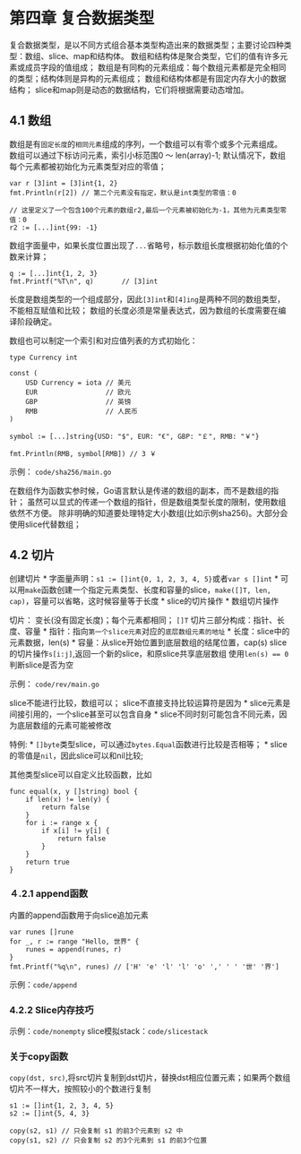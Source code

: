 # 第四章 复合数据类型

复合数据类型，是以不同方式组合基本类型构造出来的数据类型；主要讨论四种类型：数组、slice、map和结构体。
数组和结构体是聚合类型，它们的值有许多元素或成员字段的值组成；
数组是有同构的元素组成：每个数组元素都是完全相同的类型；结构体则是异构的元素组成；
数组和结构体都是有固定内存大小的数据结构；
slice和map则是动态的数据结构，它们将根据需要动态增加。

## 4.1 数组

数组是有`固定长度`的`相同元素`组成的序列，一个数组可以有零个或多个元素组成。
数组可以通过下标访问元素，索引小标范围0 ～ len(array)-1;
默认情况下，数组每个元素都被初始化为元素类型对应的零值；
```
var r [3]int = [3]int{1, 2}
fmt.Println(r[2]) // 第二个元素没有指定，默认是int类型的零值：0      

// 这里定义了一个包含100个元素的数组r2,最后一个元素被初始化为-1，其他为元素类型零值：0
r2 := [...]int{99: -1}
```

数组字面量中，如果长度位置出现了`...`省略号，标示数组长度根据初始化值的个数来计算；
```
q := [...]int{1, 2, 3}
fmt.Printf("%T\n", q)       // [3]int
```

长度是数组类型的一个组成部分，因此`[3]int`和`[4]ing`是两种不同的数组类型，不能相互赋值和比较；
数组的长度必须是常量表达式，因为数组的长度需要在编译阶段确定。

数组也可以制定一个索引和对应值列表的方式初始化：
```
type Currency int

const (
    USD Currency = iota // 美元
    EUR                 // 欧元
    GBP                 // 英镑
    RMB                 // 人民币
)

symbol := [...]string{USD: "$", EUR: "€", GBP: "￡", RMB: "￥"}

fmt.Println(RMB, symbol[RMB]) // 3 ￥
```

示例： `code/sha256/main.go`

在数组作为函数实参时候，Go语言默认是传递的数组的副本，而不是数组的指针；
虽然可以显式的传递一个数组的指针，但是数组类型长度的限制，使用数组依然不方便。
除非明确的知道要处理特定大小数组(比如示例sha256)。大部分会使用slice代替数组；

## 4.2 切片

创建切片
    * 字面量声明：`s1 := []int{0, 1, 2, 3, 4, 5}`或者`var s []int`
    * 可以用`make`函数创建一个指定元素类型、长度和容量的slice，`make([]T, len, cap)`，容量可以省略，这时候容量等于长度
    * slice的切片操作
    * 数组切片操作

切片： 变长(没有固定长度)；每个元素都相同； `[]T`
切片三部分构成：指针、长度、容量
    * 指针：指向`第一个slice元素`对应的`底层数组元素的地址`
    * 长度：slice中的元素数据，len(s)
    * 容量：从slice开始位置到底层数组的结尾位置，cap(s)
slice的切片操作`s[i:j]`,返回一个新的slice，和原slice共享底层数组
使用`len(s) == 0`判断slice是否为空

示例： `code/rev/main.go`

slice不能进行比较，数组可以；
slice不直接支持比较运算符是因为
    * slice元素是间接引用的，一个slice甚至可以包含自身
    * slice不同时刻可能包含不同元素，因为底层数组的元素可能被修改

特例:
    * `[]byte`类型slice，可以通过`bytes.Equal`函数进行比较是否相等；
    * slice的零值是`nil`，因此slice可以和nil比较;

其他类型slice可以自定义比较函数，比如
```
func equal(x, y []string) bool {
    if len(x) != len(y) {
        return false
    }
    for i := range x {
        if x[i] != y[i] {
            return false
        }
    }
    return true
}
```

### ４.2.1 append函数

内置的append函数用于向slice追加元素
```
var runes []rune
for _, r := range "Hello, 世界" {
    runes = append(runes, r)
}
fmt.Printf("%q\n", runes) // ['H' 'e' 'l' 'l' 'o' ',' ' ' '世' '界']
```
示例：`code/append`

### 4.2.2 Slice内存技巧

示例：`code/nonempty`
slice模拟stack：`code/slicestack`

### 关于copy函数
`copy(dst, src)`,将src切片复制到dst切片，替换dst相应位置元素；如果两个数组切片不一样大，按照较小的个数进行复制

```
s1 := []int{1, 2, 3, 4, 5} 
s2 := []int{5, 4, 3} 

copy(s2, s1) // 只会复制 s1 的前3个元素到 s2 中 
copy(s1, s2) // 只会复制 s2 的3个元素到 s1 的前3个位置
```
